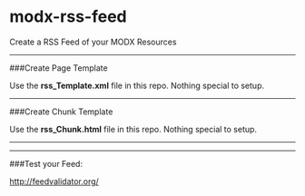 modx-rss-feed
=============

Create a RSS Feed of your MODX Resources

---

###Create Page Template

Use the **rss_Template.xml** file in this repo. Nothing special to setup. 

---

###Create Chunk Template

Use the **rss_Chunk.html** file in this repo. Nothing special to setup. 

---

---

###Test your Feed:

http://feedvalidator.org/
